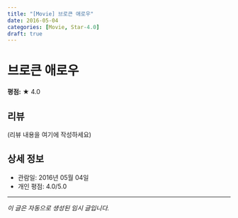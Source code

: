 ```yaml
---
title: "[Movie] 브로큰 애로우"
date: 2016-05-04
categories: [Movie, Star-4.0]
draft: true
---
```


# 브로큰 애로우

**평점:** ★ 4.0

## 리뷰

(리뷰 내용을 여기에 작성하세요)

## 상세 정보

- 관람일: 2016년 05월 04일
- 개인 평점: 4.0/5.0

---

*이 글은 자동으로 생성된 임시 글입니다.*
